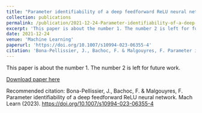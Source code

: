 ```yaml
---
title: "Parameter identifiability of a deep feedforward ReLU neural network"
collection: publications
permalink: /publication/2021-12-24-Parameter-identifiability-of-a-deep-feedforward-ReLU-neural-network
excerpt: 'This paper is about the number 1. The number 2 is left for future work.'
date: 2021-12-24
venue: 'Machine Learning'
paperurl: 'https://doi.org/10.1007/s10994-023-06355-4'
citation: 'Bona-Pellissier, J., Bachoc, F. & Malgouyres, F. Parameter identifiability of a deep feedforward ReLU neural network. Mach Learn (2023).'
---
```

This paper is about the number 1. The number 2 is left for future work.

[Download paper here](https://link.springer.com/content/pdf/10.1007/s10994-023-06355-4.pdf)

Recommended citation: Bona-Pellissier, J., Bachoc, F. & Malgouyres, F. Parameter identifiability of a deep feedforward ReLU neural network. Mach Learn (2023). https://doi.org/10.1007/s10994-023-06355-4